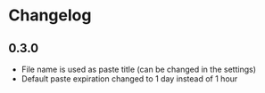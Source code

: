 # Changelog

## 0.3.0
* File name is used as paste title (can be changed in the settings)
* Default paste expiration changed to 1 day instead of 1 hour
